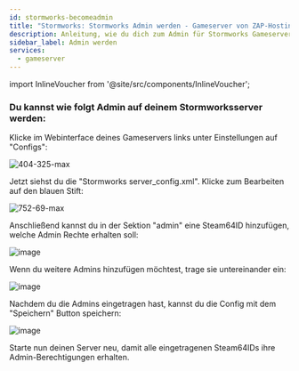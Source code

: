 ```yaml
---
id: stormworks-becomeadmin
title: "Stormworks: Stormworks Admin werden - Gameserver von ZAP-Hosting"
description: Anleitung, wie du dich zum Admin für Stormworks Gameserver machst - ZAP-Hosting.com Dokumentation 
sidebar_label: Admin werden
services:
  - gameserver
---
```


import InlineVoucher from '@site/src/components/InlineVoucher';

<InlineVoucher />

### Du kannst wie folgt Admin auf deinem Stormworksserver werden:

Klicke im Webinterface deines Gameservers links unter Einstellungen auf "Configs":

![404-325-max](https://user-images.githubusercontent.com/61953937/196053561-3b58fbd9-1b59-4d82-9a9e-1ca64cfc19b4.png)

Jetzt siehst du die "Stormworks server_config.xml". Klicke zum Bearbeiten auf den blauen Stift:

![752-69-max](https://user-images.githubusercontent.com/61953937/196053602-221845da-dcb8-4d21-8e4d-d78e14081a6f.png)

Anschließend kannst du in der Sektion "admin" eine Steam64ID hinzufügen, welche Admin Rechte erhalten soll:

![image](https://user-images.githubusercontent.com/61953937/196053677-c8d4cbcf-6379-4a2e-b07f-cb673e00a2d6.png)

Wenn du weitere Admins hinzufügen möchtest, trage sie untereinander ein:

![image](https://user-images.githubusercontent.com/61953937/196053706-8771a909-c21a-4bc6-9ef9-a1b544592f0b.png)

Nachdem du die Admins eingetragen hast, kannst du die Config mit dem "Speichern" Button speichern:

![image](https://user-images.githubusercontent.com/61953937/196053744-54e76888-4be1-4302-9ed2-e54c7354bacc.png)

Starte nun deinen Server neu, damit alle eingetragenen Steam64IDs ihre Admin-Berechtigungen erhalten. 

